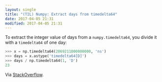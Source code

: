 ```yaml
---
layout: single
title: "(TIL) Numpy: Extract days from timedelta64"
date: 2017-04-05 21:31
modified: 2017-04-05 21:31
---
```


To extract the integer value of days from a `numpy.timedelta64`, you divide it with a
`timedelta64` of one day:

```python
>>> x = np.timedelta64(2069211000000000, 'ns')
>>> days = x.astype('timedelta64[D]')
>>> days / np.timedelta64(1, 'D')
23
```

Via [StackOverflow](https://stackoverflow.com/questions/18215317/extracting-days-from-a-numpy-timedelta64-value).
